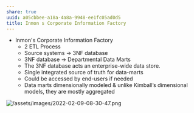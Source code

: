 ```yaml
---
share: true
uuid: a05cbbee-a18a-4a8a-9948-ee1fc05ad0d5
title: Inmon s Corporate Information Factory
---
```

* Inmon's Corporate Information Factory
  * 2 ETL Process
  * Source systems → 3NF database
  * 3NF database → Departmental Data Marts
  * The 3NF database acts an enterprise-wide data store.
  * Single integrated source of truth for data-marts
  * Could be accessed by end-users if needed
  * Data marts dimensionally modeled & unlike Kimball’s dimensional models, they are mostly aggregated

![/assets/images/2022-02-09-08-30-47.png](..//assets/images/2022-02-09-08-30-47.png)